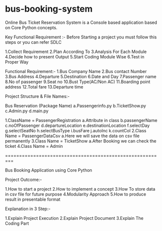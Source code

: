 # bus-booking-system
Online Bus Ticket Reservation System is a Console based application based on Core Python concepts.


Key Functional Requirement :-
Before Starting a project you must follow this steps or you can refer SDLC

1.Collect Requirement 
2.Plan According To 
3.Analysis For Each Module
4.Decide how to present Output
5.Start Coding Module Wise
6.Test in Proper Way




Functional Requirement:-
1.Bus Company Name
2.Bus contact Number
3.Bus Address
4.Departure
5.Destination
6.Date and Day
7.Passenger name
8.No of passenger
9.Seat no
10.Bust Type(AC/Non AC)
11.Boarding point address
12.Total fare
13.Departure time


Project Structure & File Names:-

Bus Reservation (Package Name)
a.Passengerinfo.py
b.TicketShow.py
c.Admin.py
d.main.py

1.ClassName = PassengerRegistration
a.Attribute in class
b.passengerName
c.noOfPassenger
d.departureLocation
e.destinationLocation
f.selectDay
g.selectSeatNo
h.selectBusType
i.busFare
j.autoInc
k.countCol
2.Class Name = PassengerDataCsv
a.Here we will save the data on csv file permanently
3.Class Name = TicketShow
a.After Booking we can check the ticket
4.Class Name = Admin

=========================================================

                                
Bus Booking Application using Core Python

Project Outcome:-

1.How to start a project
2.How to implement a concept
3.How To store data in csv file for future purpose
4.Modularity Approach
5.How to produce result in presentable format 

Explanation in 3 Step:-

1.Explain Project Execution
2.Explain Project Document 
3.Explain The Coding Part
